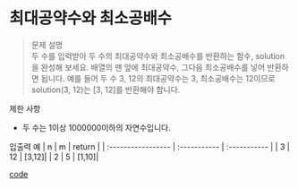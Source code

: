 # 최대공약수와 최소공배수
>문제 설명<br>
두 수를 입력받아 두 수의 최대공약수와 최소공배수를 반환하는 함수, solution을 완성해 보세요. 배열의 맨 앞에 최대공약수, 그다음 최소공배수를 넣어 반환하면 됩니다. 예를 들어 두 수 3, 12의 최대공약수는 3, 최소공배수는 12이므로 solution(3, 12)는 [3, 12]를 반환해야 합니다.

제한 사항
- 두 수는 1이상 1000000이하의 자연수입니다.

입출력 예 
| n | m | return | 
| :----------------- | :-----------  | :-----------  | 
| 3 | 12 | [3,12]| 
| 2 | 5 | [1,10]|

[code](https://github.com/JiHoonAHN/CodingTest/blob/main/One%20Level/%EC%B5%9C%EB%8C%80%EA%B3%B5%EC%95%BD%EC%88%98%EC%99%80%20%EC%B5%9C%EC%86%8C%EA%B3%B5%EB%B0%B0%EC%88%98.swift)